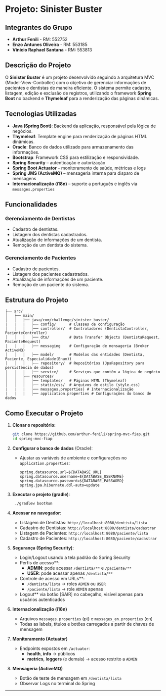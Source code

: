 # Projeto: Sinister Buster

## Integrantes do Grupo

- **Arthur Fenili** - RM: 552752
- **Enzo Antunes Oliveira** - RM: 553185
- **Vinicio Raphael Santana** - RM: 553813

## Descrição do Projeto

O **Sinister Buster** é um projeto desenvolvido seguindo a arquitetura MVC (Model-View-Controller) com o objetivo de gerenciar informações de pacientes e dentistas de maneira eficiente. O sistema permite cadastro, listagem, edição e exclusão de registros, utilizando o framework **Spring Boot** no backend e **Thymeleaf** para a renderização das páginas dinâmicas.

## Tecnologias Utilizadas

- **Java (Spring Boot)**: Backend da aplicação, responsável pela lógica de negócios.
- **Thymeleaf**: Template engine para renderização de páginas HTML dinâmicas.
- **Oracle**: Banco de dados utilizado para armazenamento das informações.
- **Bootstrap**: Framework CSS para estilização e responsividade.
- **Spring Security** – autenticação e autorização
- **Spring Boot Actuator** – monitoramento de saúde, métricas e logs
- **Spring JMS (ActiveMQ)** – mensageria interna para disparo de mensagens
- **Internacionalização (i18n)** – suporte a português e inglês via `messages.properties`

## Funcionalidades

### **Gerenciamento de Dentistas**
- Cadastro de dentistas.
- Listagem dos dentistas cadastrados.
- Atualização de informações de um dentista.
- Remoção de um dentista do sistema.

### **Gerenciamento de Pacientes**
- Cadastro de pacientes.
- Listagem dos pacientes cadastrados.
- Atualização de informações de um paciente.
- Remoção de um paciente do sistema.

## Estrutura do Projeto

```
├── src/
│   ├── main/
│   │   ├── java/com/challenge/sinister_buster/
|   |   |   ├── config/      # Classes de configuração
│   │   │   ├── controller/  # Controladores (DentistaController, PacienteController)
│   │   │   ├── dto/         # Data Transfer Objects (DentistaRequest, PacienteRequest)
|   |   |   ├── messaging    # Configuração de mensageria (Broker ActiveMQ)
│   │   │   ├── model/       # Modelos das entidades (Dentista, Paciente, Especialidade(Enum))
│   │   │   ├── repository/  # Repositórios (JpaRepository para persistência de dados)
│   │   │   ├── service/     # Serviços que contêm a lógica de negócio
│   │   ├── resources/
│   │   │   ├── templates/   # Páginas HTML (Thymeleaf)
│   │   │   ├── static/css/  # Arquivos de estilo (style.css)
|   |   |   ├── messages.properties) # Internacionalização
|   |   |   ├── application.properties # Configurações do banco de dados
```

## Como Executar o Projeto

1. **Clonar o repositório**:
   ```sh
   git clone https://github.com/arthur-fenili/spring-mvc-fiap.git
   cd spring-mvc-fiap
   ```

2. **Configurar o banco de dados** (Oracle):
    - Ajustar as variáveis de ambiente e configurações no `application.properties`:
      ```properties
      spring.datasource.url=${DATABASE_URL}
      spring.datasource.username=${DATABASE_USERNAME}
      spring.datasource.password=${DATABASE_PASSWORD}
      spring.jpa.hibernate.ddl-auto=update
      ```

3. **Executar o projeto (gradle)**:
   ```sh
    ./gradlew bootRun
   ```

4. **Acessar no navegador**:
    - Listagem de Dentistas: `http://localhost:8080/dentista/lista`
    - Cadastro de Dentistas: `http://localhost:8080/dentista/cadastrar`
    - Listagem de Pacientes: `http://localhost:8080/paciente/lista`
    - Cadastro de Pacientes: `http://localhost:8080/paciente/cadastrar`

5. **Segurança (Spring Security)**:
    - Login/Logout usando a tela padrão do Spring Security
    - Perfis de acesso**:
       - **ADMIN**: pode acessar `/dentista/**` e `/paciente/**`
       - **USER**: pode acessar apenas `/dentista/**`
    - Controle de acesso em URLs**:
       - `/dentista/lista` → roles `ADMIN` ou `USER`
       - `/paciente/lista` → role `ADMIN` apenas
    - Logout** via botão [SAIR] no cabeçalho, visível apenas para usuários autenticados

6. **Internacionalização (i18n)**
   - Arquivos `messages.properties` (pt) e `messages_en.properties` (en)
   - Todas as labels, títulos e botões carregados a partir de chaves de mensagem

7. **Monitoramento (Actuator)**
   - Endpoints expostos em `/actuator`:
      - **health**, **info** → públicos
      - **metrics**, **loggers** (e demais) → acesso restrito a `ADMIN`
8. **Mensageria (ActiveMQ)**
   - Botão de teste de mensagem em `/dentista/lista`
   - Observar Logs no terminal do Spring

---

